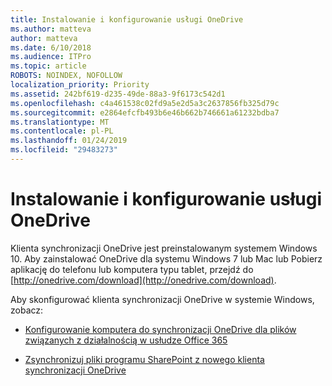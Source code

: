```yaml
---
title: Instalowanie i konfigurowanie usługi OneDrive
ms.author: matteva
author: matteva
ms.date: 6/10/2018
ms.audience: ITPro
ms.topic: article
ROBOTS: NOINDEX, NOFOLLOW
localization_priority: Priority
ms.assetid: 242bf619-d235-49de-88a3-9f6173c542d1
ms.openlocfilehash: c4a461538c02fd9a5e2d5a3c2637856fb325d79c
ms.sourcegitcommit: e2864efcfb493b6e46b662b746661a61232bdba7
ms.translationtype: MT
ms.contentlocale: pl-PL
ms.lasthandoff: 01/24/2019
ms.locfileid: "29483273"
---
```

# <a name="install-and-configure-onedrive"></a>Instalowanie i konfigurowanie usługi OneDrive

Klienta synchronizacji OneDrive jest preinstalowanym systemem Windows 10. Aby zainstalować OneDrive dla systemu Windows 7 lub Mac lub Pobierz aplikację do telefonu lub komputera typu tablet, przejdź do [http://onedrive.com/download](http://onedrive.com/download).
  
Aby skonfigurować klienta synchronizacji OneDrive w systemie Windows, zobacz:
  
- [Konfigurowanie komputera do synchronizacji OneDrive dla plików związanych z działalnością w usłudze Office 365](https://go.microsoft.com/fwlink/?linkid=533375)
    
- [Zsynchronizuj pliki programu SharePoint z nowego klienta synchronizacji OneDrive](https://go.microsoft.com/fwlink/?linkid=871666)
    


